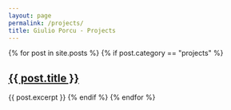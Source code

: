 ```yaml
---
layout: page
permalink: /projects/
title: Giulio Porcu - Projects
---
```

<div>
  {% for post in site.posts %}
      {% if post.category == "projects" %}
          <h2>
            <a href="{{ post.url }}">
              {{ post.title }}
            </a>
          </h2>
          {{ post.excerpt }}
      {% endif %}
  {% endfor %}
</div>